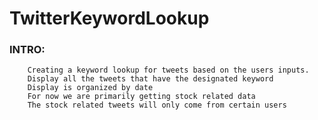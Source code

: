 # TwitterKeywordLookup


### INTRO:
        Creating a keyword lookup for tweets based on the users inputs.
        Display all the tweets that have the designated keyword
        Display is organized by date
        For now we are primarily getting stock related data
        The stock related tweets will only come from certain users
